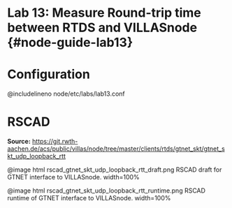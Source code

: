 # Lab 13: Measure Round-trip time between RTDS and VILLASnode {#node-guide-lab13}

# Configuration

@includelineno node/etc/labs/lab13.conf

# RSCAD

**Source:** <https://git.rwth-aachen.de/acs/public/villas/node/tree/master/clients/rtds/gtnet_skt/gtnet_skt_udp_loopback_rtt>

@image html rscad_gtnet_skt_udp_loopback_rtt_draft.png RSCAD draft for GTNET interface to VILLASnode. width=100%

@image html rscad_gtnet_skt_udp_loopback_rtt_runtime.png RSCAD runtime of GTNET interface to VILLASnode. width=100%
